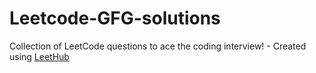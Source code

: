 # Leetcode-GFG-solutions
Collection of LeetCode questions to ace the coding interview! - Created using [LeetHub](https://github.com/QasimWani/LeetHub)

